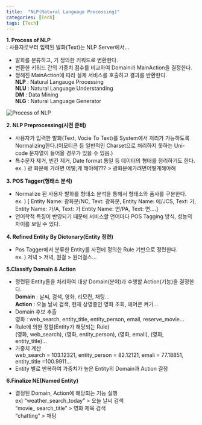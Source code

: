 ```yaml
---
title:  "NLP(Natural Language Processing)"
categories: [Tech]
tags: [Tech]
---
```


**1. Process of NLP**    
:  사용자로부터 입력된 발화(Text)는 NLP Server에서...    
   - 발화를 분류하고, 기 정의한 키워드로 변환한다.    
   - 변환한 키워드 간의 가중치 점수를 비교하여 Domain과 MainAction을 결정한다.    
   - 정해진 MainAction에 따라 실제 서비스를 호출하고 결과를 반환한다.    
**NLP** : Natural Langauge Processing  
**NLU** : Natural Language Understanding  
**DM** : Data Mining  
**NLG** : Natural Language Generator  


![Process of NLP](https://parkmh04.github.io//images/processofNLU.png)    

**2. NLP Preprocessing(사전 준비)**    
 - 사용자가 입력한 발화(Text, Vocie To Text)를 System에서 처리가 가능하도록 Normalizing한다.(이모티콘 등 일반적인 Charset으로 처리하지 못하는 Uni-code 문자열이 들어올 경우가 있을 수 있음.)    
 - 특수문자 제거, 빈칸 제거, Date format 통일 등 데이터의 형태를 정리하기도 한다.  
  ex. ) 광 화문에 가려면 어떻;게 해야해???  > 광화문에가려면어떻게해야해
  
**3. POS Tagger(형태소 분석)**    
  - Normalize 된 사용자 발화를 형태소 분석을 통해서 형태소와 품사를 구분한다.  
   ex. )  [ Entity Name: 광화문/NC, Text: 광화문,  Entity Name: 에/JCS, Text: 가, Entity Name: 가/A, Text: 가 Entity Name: 면/PA, Text: 면....]    
  - 언어학적 특징이 반영되기 때문에 서비스할 언어마다 POS Tagging 방식, 성능의 차이를 보일 수 있다.     
  
**4. Refined Entity By Dictonary(Entity 정련)**    
-  Pos Tagger에서 분류한 Entity를 사전에 정의한 Rule 기반으로 정련한다.  
  ex. ) 저녘 > 저녁, 원걸 > 원더걸스...     

**5.Classify Domain & Action**    
-  정련된 Entity들을 처리하여 대상 Domain(분야)과 수행할 Action(기능)을 결정한다.    
**Domain** : 날씨, 검색, 영화,  리모컨,  채팅...    
**Action** : 오늘 날씨 검색, 현재 상영중인 영화 조회, 에어콘 켜기...      
- Domain 후보 추출  
  영화 : web_search, entity_title, entity_person, email, reserve_movie...      
- Rule에 의한 정렬(Entity가 해당되는 Rule)  
  (영화, web_search), (영화, entity_person), (영화, emali), (영화, entity_title)...      
- 가중치 계산  
   web_search = 103.12321, entity_person = 82.12121, emali = 77.18851, entity_title =100.9911...      
- Entity 별로 반복하여 가중치가 높은 Entity의 Domain과 Action 결정    

**6.Finalize NE(Named Entity)**    
- 결정된 Domain, Action에 해당되는 기능 실행    
  ex) “weather_search_today” > 오늘 날씨 검색    
        “movie_ search_title” > 영화 제목 검색    
       “chatting” > 채팅    